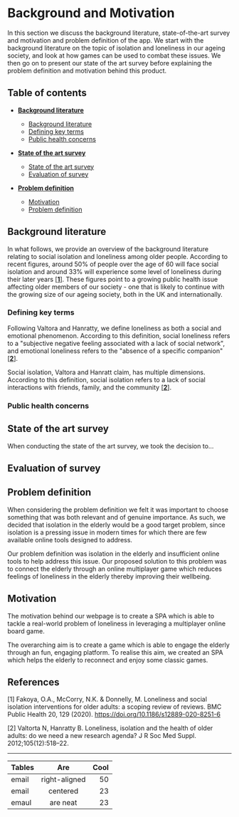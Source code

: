 # Background and Motivation

In this section we discuss the background literature, state-of-the-art survey and motivation and problem definition of the app. We start with the background literature on the topic of isolation and loneliness in our ageing society, and look at how games can be used to combat these issues. We then go on to present our state of the art survey before explaining the problem definition and motivation behind this product.

## Table of contents

* [**Background literature**](#background-literature)
   * [Background literature](#background-literature)
   * [Defining key terms](#defining-key-terms)
   * [Public health concerns](#public-health-concerns)


* [**State of the art survey**](#state-of-the-art-survey)
   * [State of the art survey](#state-of-the-art-survey)
   * [Evaluation of survey](#evaluation-of-survey)


* [**Problem definition**](#problem-definition)
   * [Motivation](#motivation)
   * [Problem definition](#problem-definition)


## Background literature

In what follows, we provide an overview of the background literature relating to social isolation and loneliness among older people. According to recent figures, around 50% of people over the age of 60 will face social isolation and around 33% will experience some level of loneliness during their later years [[**1**]](#references). These figures point to a growing public health issue affecting older members of our society - one that is likely to continue with the growing size of our ageing society, both in the UK and internationally.

### Defining key terms

Following Valtora and Hanratty, we define loneliness as both a social and emotional phenomenon. According to this definition, social loneliness refers to a "subjective negative feeling associated with a lack of social network", and emotional loneliness refers to the "absence of a specific companion"[[**2**]](#references).

Social isolation, Valtora and Hanratt claim, has multiple dimensions. According to this definition, social isolation refers to a lack of social interactions with friends, family, and the community [[**2**]](#references).

### Public health concerns



## State of the art survey

When conducting the state of the art survey, we took the decision to...

## Evaluation of survey


## Problem definition

When considering the problem definition we felt it was important to choose something that was both relevant and of genuine importance. As such, we decided that isolation in the elderly would be a good target problem, since isolation is a pressing issue in modern times for which there are few available online tools designed to address.

Our problem definition was isolation in the elderly and insufficient online tools to help address this issue. Our proposed solution to this problem was to connect the elderly through an online multiplayer game which reduces feelings of loneliness in the elderly thereby improving their wellbeing.

## Motivation

The motivation behind our webpage is to create a SPA which is able to tackle a real-world problem of loneliness in leveraging a multiplayer online board game.

The overarching aim is to create a game which is able to engage the elderly through an fun, engaging platform. To realise this aim, we created an SPA which helps the elderly to reconnect and enjoy some classic games.

## References

[1] Fakoya, O.A., McCorry, N.K. & Donnelly, M. Loneliness and social isolation interventions for older adults: a scoping review of reviews. BMC Public Health 20, 129 (2020). https://doi.org/10.1186/s12889-020-8251-6

[2] Valtorta N, Hanratty B. Loneliness, isolation and the health of older adults: do we need a new research agenda? J R Soc Med Suppl. 2012;105(12):518–22.

___



| Tables        | Are           | Cool  |
| ------------- |:-------------:| -----:|
| email         | right-aligned | 50    |
| email         | centered      | 23    |
| emaul         | are neat      | 23    |
